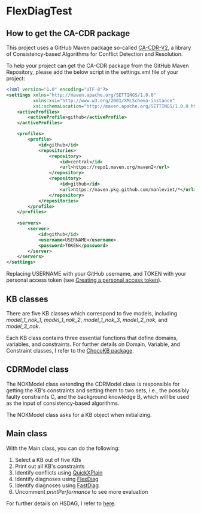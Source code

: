 # FlexDiagTest

## How to get the CA-CDR package

This project uses a GitHub Maven package so-called [CA-CDR-V2](https://github.com/manleviet/CA-CDR-V2), a library of Consistency-based Algorithms for Conflict Detection and Resolution.

To help your project can get the CA-CDR package from the GitHub Maven Repository, please add the below script in the settings.xml file of your project:

```xml
<?xml version="1.0" encoding="UTF-8"?>
<settings xmlns="http://maven.apache.org/SETTINGS/1.0.0"
          xmlns:xsi="http://www.w3.org/2001/XMLSchema-instance"
          xsi:schemaLocation="http://maven.apache.org/SETTINGS/1.0.0 http://maven.apache.org/xsd/settings-1.0.0.xsd">
    <activeProfiles>
        <activeProfile>github</activeProfile>
    </activeProfiles>

    <profiles>
        <profile>
            <id>github</id>
            <repositories>
                <repository>
                    <id>central</id>
                    <url>https://repo1.maven.org/maven2</url>
                </repository>
                <repository>
                    <id>github</id>
                    <url>https://maven.pkg.github.com/manleviet/*</url>
                </repository>
            </repositories>
        </profile>
    </profiles>
    
    <servers>
        <server>
            <id>github</id>
            <username>USERNAME</username>
            <password>TOKEN</password>
        </server>
    </servers>
</settings>
```
Replacing USERNAME with your GitHub username, and TOKEN with your personal access token 
(see [Creating a personal access token](https://docs.github.com/en/authentication/keeping-your-account-and-data-secure/creating-a-personal-access-token)).


## KB classes

There are five KB classes which correspond to five models, including _model_1_nok_1_, _model_1_nok_2_, _model_1_nok_3_, _model_2_nok_, and _model_3_nok_.

Each KB class contains three essential functions that define domains, variables, and constraints. For further details on Domain, Variable, and Constraint classes, I refer to the [ChocoKB package](https://github.com/manleviet/CA-CDR-V2/tree/main/chocokb-package).

## CDRModel class

The NOKModel class extending the CDRModel class is responsible for getting the KB's constraints and setting them to two sets, i.e., the possibly faulty constraints C, and the background knowledge B, which will be used as the input of consistency-based algorithms.

The NOKModel class asks for a KB object when initializing.

## Main class

With the Main class, you can do the following:

1. Select a KB out of five KBs
2. Print out all KB's constraints
3. Identify conflicts using [QuickXPlain](https://github.com/manleviet/CA-CDR-V2/blob/main/ca-cdr-package/src/main/java/at/tugraz/ist/ase/cacdr/algorithms/QuickXPlain.java)
4. Identify diagnoses using [FlexDiag](https://github.com/manleviet/CA-CDR-V2/blob/main/ca-cdr-package/src/main/java/at/tugraz/ist/ase/cacdr/algorithms/FlexDiag.java)
5. Identify diagnoses using [FastDiag](https://github.com/manleviet/CA-CDR-V2/blob/main/ca-cdr-package/src/main/java/at/tugraz/ist/ase/cacdr/algorithms/FastDiagV3.java)
6. Uncomment _printPerformance_ to see more evaluation

For further details on HSDAG, I refer to [here](https://github.com/manleviet/CA-CDR-V2/blob/main/ca-cdr-package/src/main/java/at/tugraz/ist/ase/cacdr/algorithms/hs/HSDAG.java).
